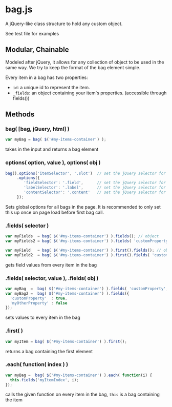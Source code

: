 bag.js
======

A jQuery-like class structure to hold any custom object.

See test file for examples


Modular, Chainable
------------------

Modeled after jQuery, it allows for any collection of object to be used in the same way.
We try to keep the format of the bag element simple.

Every item in a bag has two properties:
- `id`: a unique id to represent the item.
- `_fields`: an object containing your item's properties. (accessible through fields())



Methods
-------

### bag( [bag, jQuery, html]  )

```javascript
var myBag = bag( $('#my-items-container') );
```

takes in the input and returns a bag element

### options( option, value ), options( obj )
```javascript
bag().options('itemSelector', '.slot')  // set the jQuery selector for a single item
     .options({
        'fieldSelector': '.field',      // set the jQuery selector for an item's field
        'labelSelector': '.label',      // set the jQuery selector for a field's label
        'contentSelector': '.content'   // set the jQuery selector for a field's content
     }); 
```

Sets global options for all bags in the page. It is recommended to only set this up once on page load before first bag call.

### .fields( selector )

```javascript
var myFields  = bag( $('#my-items-container') ).fields(); // object
var myFields2 = bag( $('#my-items-container') ).fields( 'customProperty' ); // array

var myField   = bag( $('#my-items-container') ).first().fields(); // object
var myField2  = bag( $('#my-items-container') ).first().fields( 'customProperty' ); // string

```

gets field values from every item in the bag

### .fields( selector, value ), .fields( obj )

```javascript
var myBag  =  bag( $('#my-items-container') ).fields( 'customProperty', true );
var myBag2 =  bag( $('#my-items-container') ).fields({
  'customProperty'  : true,
  'myOtherProperty' : false
});
```

sets values to every item in the bag

### .first(  )

```javascript
var myItem = bag( $('#my-items-container') ).first();
```

returns a bag containing the first element

### .each( function( index ) )

```javascript
var myBag =  bag( $('#my-items-container') ).each( function(i) {
  this.fields('myItemIndex', i);
});
```

calls the given function on every item in the bag, `this` is a bag containing the item
